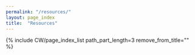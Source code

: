 ```yaml
---
permalink: "/resources/"
layout: page_index
title:  "Resources"
---
```


{% include CW/page_index_list path_part_length=3 remove_from_title="" %}
